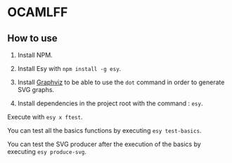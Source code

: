 # OCAMLFF

## How to use

1) Install NPM.

2) Install Esy with `npm install -g esy`.

3) Install [Graphviz](http://www.graphviz.org/download/) to be able to use the `dot` command in order to generate SVG graphs.

4) Install dependencies in the project root with the command : `esy`.

Execute with `esy x ftest`.

You can test all the basics functions by executing `esy test-basics`.

You can test the SVG producer after the execution of the basics by executing `esy produce-svg`.